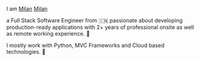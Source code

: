 I am  [Milan](https://www.linkedin.com/in/milanrajgupta/)
<a href="https://www.linkedin.com/in/milanrajgupta/" target="blank">Milan</a>

a Full Stack Software Engineer from 🇮🇳   passionate about developing production-ready applications with 2+ years of professional onsite as well as remote working experience. 🎯

I mostly work with Python, MVC Frameworks and Cloud based technologies. 🚀
